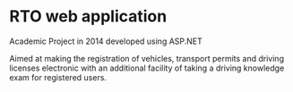# RTO web application
Academic Project in 2014 developed using ASP.NET

Aimed at making the registration of vehicles, transport permits and driving licenses electronic with an additional facility of taking a driving knowledge exam for registered users.
